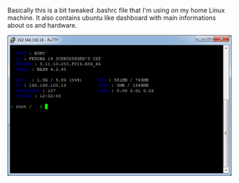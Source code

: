 Basically this is a bit tweaked .bashrc file that I'm using on my home Linux machine. It also contains ubuntu like dashboard with main informations about os and hardware.

![Alt text](https://github.com/motoko-kusanagi/bashrc/raw/screenshots/images/screenshot.png)
